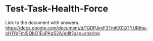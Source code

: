 # Test-Task-Health-Force
Link to the document with answers. https://docs.google.com/document/d/1GDPJimF3TmKX0QTYURthe-oH1YqFmlSQbG1EuPAgS2A/edit?usp=sharing
